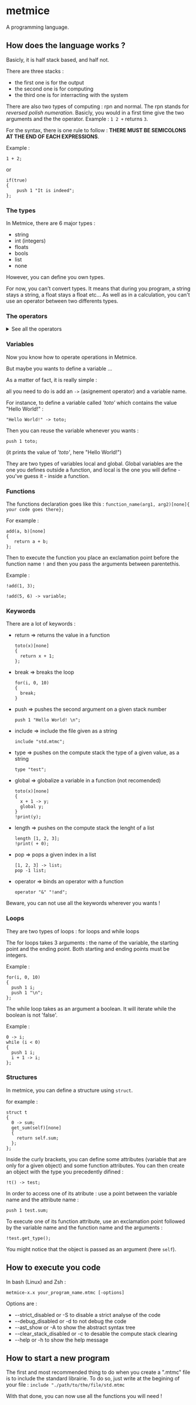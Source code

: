 # metmice
A programming language.


## How does the language works ?
Basicly, it is half stack based, and half not.

There are three stacks : 
- the first one is for the output
- the second one is for computing
- the third one is for interracting with the system

There are also two types of computing : rpn and normal.
The rpn stands for _reversed polish numeration_. Basicly, you would in a first time give the two arguments and the the operator.
Example : `1 2 +` returns `3`.

For the syntax, there is one rule to follow : __THERE MUST BE SEMICOLONS AT THE END OF EACH EXPRESSIONS__.

Example : 

`1 + 2;`

or

```
if(true)
{
    push 1 "It is indeed";
};
```

### The types
In Metmice, there are 6 major types : 
- string
- int (integers)
- floats
- bools
- list
- none

However, you can define you own types.

For now, you can't convert types. It means that during you program, a string stays a string, a float stays a float etc...
As well as in a calculation, you can't use an operator between two differents types.

### The operators


<details>
   <summary>See all the operators</summary>

  | operator +  | bool | string | int | float | list | others | description
  | :---------- |:----:| :-----:| :-: | :---: | :--: | :----: | ----------:
  | bool        |      |        |     |       |      |        |
  | string      |      |        |     |       |      |        |
  | int         |      |        |  x  |       |      |        | adds two integers
  | float       |      |        |     |   x   |      |        | adds two floats
  | list        |  x   |   x    |  x  |   x   |  x   |   x    | adds the element at the end of the list  
  | others      |      |        |     |       |      |        |

  | operator -  | bool | string | int | float | list | others | description
  | :---------- |:----:| :-----:| :-: | :---: | :--: | :----: | ----------:
  | bool        |      |        |     |       |      |        |
  | string      |      |   x    |     |       |      |        | adds two strings (example : "a" + "b" gives "ab")
  | int         |      |        |  x  |       |      |        | substract two integers
  | float       |      |        |     |   x   |      |        | substract two floats
  | list        |      |        |     |       |      |        | 
  | others      |      |        |     |       |      |        |

  | operator *  | bool | string | int | float | list | others | description
  | :---------- |:----:| :-----:| :-: | :---: | :--: | :----: | ----------:
  | bool        |      |        |     |       |      |        |
  | string      |      |        |     |       |      |        |
  | int         |      |        |  x  |       |      |        | multiplies two integers
  | float       |      |        |     |   x   |      |        | multiplies two floats
  | list        |      |        |  x  |       |      |        | get the value of the list at the given index
  | others      |      |        |     |       |      |        |

  | operator /  | bool | string | int | float | list | others | description
  | :---------- |:----:| :-----:| :-: | :---: | :--: | :----: | ----------:
  | bool        |      |        |     |       |      |        |
  | string      |      |        |     |       |      |        |
  | int         |      |        |  x  |       |      |        | divides two integers
  | float       |      |        |     |   x   |      |        | divides two floats
  | list        |      |        |     |       |      |        | 
  | others      |      |        |     |       |      |        |

  | operator // | bool | string | int | float | list | others | description
  | :---------- |:----:| :-----:| :-: | :---: | :--: | :----: | ----------:
  | bool        |      |        |     |       |      |        |
  | string      |      |        |     |       |      |        |
  | int         |      |        |  x  |       |      |        | operates an euclidean division on two integers
  | float       |      |        |     |   x   |      |        | operates an euclidean division on two floats
  | list        |      |        |     |       |      |        | 
  | others      |      |        |     |       |      |        |

  | operator %  | bool | string | int | float | list | others | description
  | :---------- |:----:| :-----:| :-: | :---: | :--: | :----: | ----------:
  | bool        |      |        |     |       |      |        |
  | string      |      |        |     |       |      |        |
  | int         |      |        |  x  |       |      |        | operates a modulo on two integers
  | float       |      |        |     |   x   |      |        | operates a modulo on two floats
  | list        |      |        |     |       |      |        | 
  | others      |      |        |     |       |      |        |

  | operator ^  | bool | string | int | float | list | others | description
  | :---------- |:----:| :-----:| :-: | :---: | :--: | :----: | ----------:
  | bool        |      |        |     |       |      |        |
  | string      |      |        |     |       |      |        |
  | int         |      |        |  x  |       |      |        | operates a power on an integer to an other
  | float       |      |        |     |   x   |      |        | operates a power on a float to an other
  | list        |      |        |     |       |      |        | 
  | others      |      |        |     |       |      |        |
  
  | operator =  | bool | string | int | float | list | others | description
  | :---------- |:----:| :-----:| :-: | :---: | :--: | :----: | ----------:
  | bool        |  x   |   x    |  x  |   x   |  x   |   x    | Tests if the two values are the same. Returns a bool
  | string      |  x   |   x    |  x  |   x   |  x   |   x    |
  | int         |  x   |   x    |  x  |   x   |  x   |   x    | 
  | float       |  x   |   x    |  x  |   x   |  x   |   x    | 
  | list        |  x   |   x    |  x  |   x   |  x   |   x    | 
  | others      |  x   |   x    |  x  |   x   |  x   |   x    |

  | operator >  | bool | string | int | float | list | others | description
  | :---------- |:----:| :-----:| :-: | :---: | :--: | :----: | ----------:
  | bool        |      |        |     |       |      |        |
  | string      |      |        |     |       |      |        |
  | int         |      |        |  x  |       |      |        | tests if an integer is greater than an other
  | float       |      |        |     |   x   |      |        | tests if a float is greater that an other
  | list        |      |        |     |       |      |        | 
  | others      |      |        |     |       |      |        |

  | operator <  | bool | string | int | float | list | others | description
  | :---------- |:----:| :-----:| :-: | :---: | :--: | :----: | ----------:
  | bool        |      |        |     |       |      |        |
  | string      |      |        |     |       |      |        |
  | int         |      |        |  x  |       |      |        | tests if an integer is lower than an other
  | float       |      |        |     |   x   |      |        | tests if a float is lower that an other
  | list        |      |        |     |       |      |        | 
  | others      |      |        |     |       |      |        |
  
</details>

### Variables
Now you know how to operate operations in Metmice.

But maybe you wants to define a variable ...

As a matter of fact, it is really simple : 

all you need to do is add an `->` (asignement operator) and a variable name.

For instance, to define a variable called _'toto'_ which contains the value "Hello World!" :

```
"Hello World!" -> toto;
```

Then you can reuse the variable whenever you wants : 

```
push 1 toto;
``` 
(it prints the value of _'toto'_, here "Hello World!")


They are two types of variables local and global. Global variables are the one you defines outside a function, and local is the one you will define - you've guess it - inside a function.

### Functions
The functions declaration goes like this : 
`function_name(arg1, arg2)[none]{ your code goes there};`

For example : 

```
add(a, b)[none]
{
   return a + b;
};
```

Then to execute the function you place an exclamation point before the function name `!` and then you pass the arguments between parentethis.

Example : 

```
!add(1, 3);
```

```
!add(5, 6) -> variable;
```

### Keywords
There are a lot of keywords : 
- return => returns the value in a function
  ```
  toto(x)[none]
  {
    return x + 1;
  };
  ``` 
- break => breaks the loop
  ```
  for(i, 0, 10)
  {
    break;
  }
  ```
- push => pushes the second argument on a given stack number
  ```
  push 1 "Hello World! \n";
  ```  
- include => include the file given as a string
  ```
  include "std.mtmc";
  ```
- type => pushes on the compute stack the type of a given value, as a string
  ```
  type "test";
  ```
- global => globalize a variable in a function (not recomended)
  ```
  toto(x)[none]
  {
    x + 1 -> y;
    global y;
  }
  !print(y); 
  ```
- length => pushes on the compute stack the lenght of a list
  ```
  length [1, 2, 3];
  !print( + 0);
  ```
- pop => pops a given index in a list
  ```
  [1, 2, 3] -> list;
  pop -1 list;
  ```
- operator => binds an operator with a function
  ```
  operator "&" "!and";
  ```

Beware, you can not use all the keywords wherever you wants !

### Loops
They are two types of loops : for loops and while loops

The for loops takes 3 arguments : the name of the variable, the starting point and the ending point. Both starting and ending points must be integers.

Example : 
```
for(i, 0, 10)
{
  push 1 i;
  push 1 "\n";
};
```

The while loop takes as an argument a boolean. It will iterate while the boolean is not 'false'.

Example :
```
0 -> i;
while (i < 0)
{
  push 1 i;
  i + 1 -> i;
};
```

### Structures
In metmice, you can define a structure using `struct`.
  
for example : 
```
struct t
{
  0 -> sum;
  get_sum(self)[none]
  {
    return self.sum;
  };
};
```

Inside the curly brackets, you can define some attributes (variable that are only for a given object) and some function attributes.
You can then create an object with the type you precedently difined :
```
!t() -> test;
```

In order to access one of its atribute : use a point between the variable name and the attribute name : 
```
push 1 test.sum;
```

To execute one of its function attribute, use an exclamation point followed by the variable name and the function name and the arguments :
```
!test.get_type();
```

You might notice that the object is passed as an argument (here `self`). 

  
## How to execute you code
In bash (Linux) and Zsh : 
```
metmice-x.x your_program_name.mtmc [-options]
```
  
Options are :
- --strict_disabled or -S to disable a strict analyse of the code 
- --debug_disabled or -d to not debug the code
- --ast_show or -A to show the abstract syntax tree
- --clear_stack_disabled or -c to desable the compute stack clearing
- --help or -h to show the help message

## How to start a new program
The first and most recommended thing to do when you create a ".mtmc" file is to include the standard librairie.
To do so, just write at the begining of your file : 
`include "./path/to/the/file/std.mtmc`

With that done, you can now use all the functions you will need !


